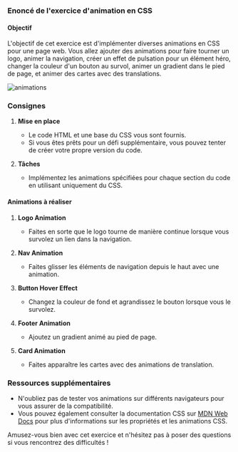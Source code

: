 ### Enoncé de l'exercice d'animation en CSS

#### Objectif
L'objectif de cet exercice est d'implémenter diverses animations en CSS pour une page web. Vous allez ajouter des animations pour faire tourner un logo, animer la navigation, créer un effet de pulsation pour un élément héro, changer la couleur d'un bouton au survol, animer un gradient dans le pied de page, et animer des cartes avec des translations.

![animations](screenrecord.gif)

### Consignes

1. **Mise en place**
    - Le code HTML et une base du CSS vous sont fournis.
    - Si vous êtes prêts pour un défi supplémentaire, vous pouvez tenter de créer votre propre version du code.

2. **Tâches**
    - Implémentez les animations spécifiées pour chaque section du code en utilisant uniquement du CSS.

#### Animations à réaliser

1. **Logo Animation**
    - Faites en sorte que le logo tourne de manière continue lorsque vous survolez un lien dans la navigation.

2. **Nav Animation**
    - Faites glisser les éléments de navigation depuis le haut avec une animation.

3. **Button Hover Effect**
    - Changez la couleur de fond et agrandissez le bouton lorsque vous le survolez.

4. **Footer Animation**
    - Ajoutez un gradient animé au pied de page.

5. **Card Animation**
    - Faites apparaître les cartes avec des animations de translation.

### Ressources supplémentaires
- N'oubliez pas de tester vos animations sur différents navigateurs pour vous assurer de la compatibilité.
- Vous pouvez également consulter la documentation CSS sur [MDN Web Docs](https://developer.mozilla.org/fr/docs/Web/CSS) pour plus d'informations sur les propriétés et les animations CSS.

Amusez-vous bien avec cet exercice et n'hésitez pas à poser des questions si vous rencontrez des difficultés !
